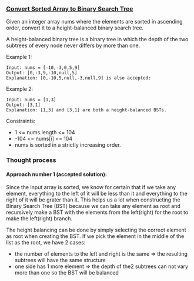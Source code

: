 ### [Convert Sorted Array to Binary Search Tree](https://leetcode.com/explore/challenge/card/july-leetcoding-challenge-2021/611/week-4-july-22nd-july-28th/3827/)

Given an integer array nums where the elements are sorted in ascending order, convert it to a height-balanced binary
search tree.

A height-balanced binary tree is a binary tree in which the depth of the two subtrees of every node never differs by
more than one.

Example 1:

```
Input: nums = [-10,-3,0,5,9]
Output: [0,-3,9,-10,null,5]
Explanation: [0,-10,5,null,-3,null,9] is also accepted:
```

Example 2:

```
Input: nums = [1,3]
Output: [3,1]
Explanation: [1,3] and [3,1] are both a height-balanced BSTs.
```

Constraints:

* 1 <= nums.length <= 104
* -104 <= nums[i] <= 104
* nums is sorted in a strictly increasing order.

### Thought process

#### Approach number 1 (accepted solution):

Since the input array is sorted, we know for certain that if we take any element, everything to the left of it will be
less than it and everything to the right of it will be grater than it. This helps us a lot when constructing the Binary
Search Tree (BST)
because we can take any element as root and recursively make a BST with the elements from the left(right) for the root
to make the left(right) branch.

The height balancing can be done by simply selecting the correct element as root when creating the BST. If we pick the
element in the middle of the list as the root, we have 2 cases:

* the number of elements to the left and right is the same => the resulting subtrees will have the same structure
* one side has 1 more element => the depth of the2 subtrees can not vary more than one so the BST will be balanced 

